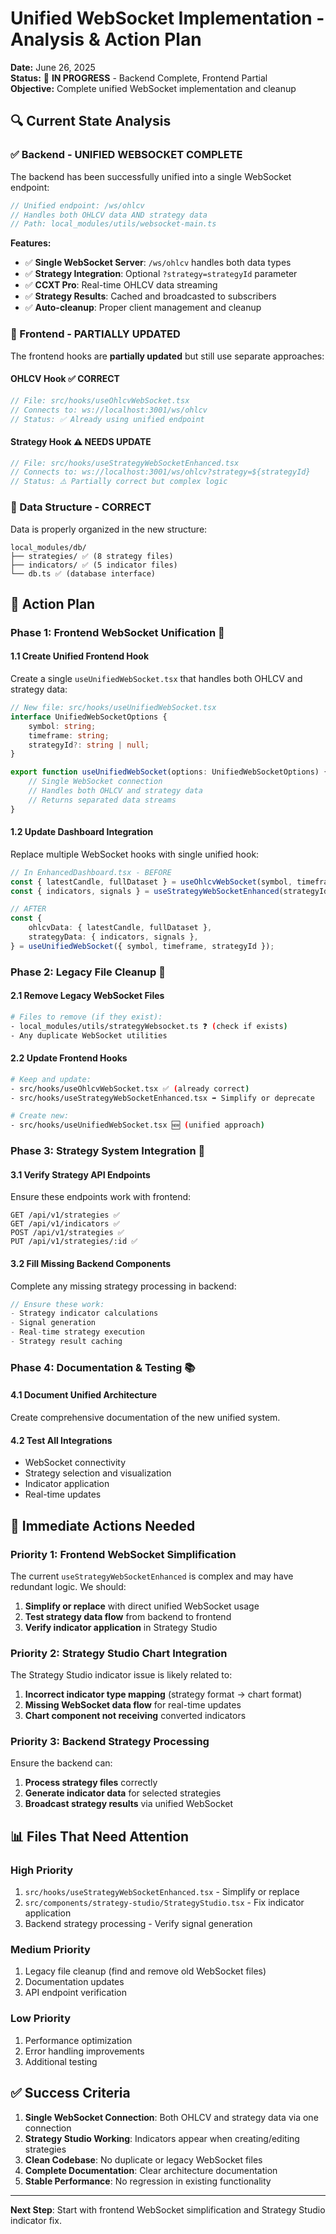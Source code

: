 # Unified WebSocket Implementation - Analysis & Action Plan

**Date:** June 26, 2025  
**Status:** 🔄 **IN PROGRESS** - Backend Complete, Frontend Partial  
**Objective:** Complete unified WebSocket implementation and cleanup

## 🔍 **Current State Analysis**

### **✅ Backend - UNIFIED WEBSOCKET COMPLETE**

The backend has been successfully unified into a single WebSocket endpoint:

```typescript
// Unified endpoint: /ws/ohlcv
// Handles both OHLCV data AND strategy data
// Path: local_modules/utils/websocket-main.ts
```

**Features:**

- ✅ **Single WebSocket Server**: `/ws/ohlcv` handles both data types
- ✅ **Strategy Integration**: Optional `?strategy=strategyId` parameter
- ✅ **CCXT Pro**: Real-time OHLCV data streaming
- ✅ **Strategy Results**: Cached and broadcasted to subscribers
- ✅ **Auto-cleanup**: Proper client management and cleanup

### **🔄 Frontend - PARTIALLY UPDATED**

The frontend hooks are **partially updated** but still use separate approaches:

#### **OHLCV Hook** ✅ **CORRECT**

```typescript
// File: src/hooks/useOhlcvWebSocket.tsx
// Connects to: ws://localhost:3001/ws/ohlcv
// Status: ✅ Already using unified endpoint
```

#### **Strategy Hook** ⚠️ **NEEDS UPDATE**

```typescript
// File: src/hooks/useStrategyWebSocketEnhanced.tsx
// Connects to: ws://localhost:3001/ws/ohlcv?strategy=${strategyId}
// Status: ⚠️ Partially correct but complex logic
```

### **📂 Data Structure - CORRECT**

Data is properly organized in the new structure:

```
local_modules/db/
├── strategies/ ✅ (8 strategy files)
├── indicators/ ✅ (5 indicator files)
└── db.ts ✅ (database interface)
```

## 🎯 **Action Plan**

### **Phase 1: Frontend WebSocket Unification** 🔄

#### **1.1 Create Unified Frontend Hook**

Create a single `useUnifiedWebSocket.tsx` that handles both OHLCV and strategy data:

```typescript
// New file: src/hooks/useUnifiedWebSocket.tsx
interface UnifiedWebSocketOptions {
	symbol: string;
	timeframe: string;
	strategyId?: string | null;
}

export function useUnifiedWebSocket(options: UnifiedWebSocketOptions) {
	// Single WebSocket connection
	// Handles both OHLCV and strategy data
	// Returns separated data streams
}
```

#### **1.2 Update Dashboard Integration**

Replace multiple WebSocket hooks with single unified hook:

```typescript
// In EnhancedDashboard.tsx - BEFORE
const { latestCandle, fullDataset } = useOhlcvWebSocket(symbol, timeframe);
const { indicators, signals } = useStrategyWebSocketEnhanced(strategyId);

// AFTER
const {
	ohlcvData: { latestCandle, fullDataset },
	strategyData: { indicators, signals },
} = useUnifiedWebSocket({ symbol, timeframe, strategyId });
```

### **Phase 2: Legacy File Cleanup** 🧹

#### **2.1 Remove Legacy WebSocket Files**

```bash
# Files to remove (if they exist):
- local_modules/utils/strategyWebsocket.ts ❓ (check if exists)
- Any duplicate WebSocket utilities
```

#### **2.2 Update Frontend Hooks**

```bash
# Keep and update:
- src/hooks/useOhlcvWebSocket.tsx ✅ (already correct)
- src/hooks/useStrategyWebSocketEnhanced.tsx ➡️ Simplify or deprecate

# Create new:
- src/hooks/useUnifiedWebSocket.tsx 🆕 (unified approach)
```

### **Phase 3: Strategy System Integration** 🎯

#### **3.1 Verify Strategy API Endpoints**

Ensure these endpoints work with frontend:

```
GET /api/v1/strategies ✅
GET /api/v1/indicators ✅
POST /api/v1/strategies ✅
PUT /api/v1/strategies/:id ✅
```

#### **3.2 Fill Missing Backend Components**

Complete any missing strategy processing in backend:

```typescript
// Ensure these work:
- Strategy indicator calculations
- Signal generation
- Real-time strategy execution
- Strategy result caching
```

### **Phase 4: Documentation & Testing** 📚

#### **4.1 Document Unified Architecture**

Create comprehensive documentation of the new unified system.

#### **4.2 Test All Integrations**

- WebSocket connectivity
- Strategy selection and visualization
- Indicator application
- Real-time updates

## 🚨 **Immediate Actions Needed**

### **Priority 1: Frontend WebSocket Simplification**

The current `useStrategyWebSocketEnhanced` is complex and may have redundant logic. We should:

1. **Simplify or replace** with direct unified WebSocket usage
2. **Test strategy data flow** from backend to frontend
3. **Verify indicator application** in Strategy Studio

### **Priority 2: Strategy Studio Chart Integration**

The Strategy Studio indicator issue is likely related to:

1. **Incorrect indicator type mapping** (strategy format → chart format)
2. **Missing WebSocket data flow** for real-time updates
3. **Chart component not receiving** converted indicators

### **Priority 3: Backend Strategy Processing**

Ensure the backend can:

1. **Process strategy files** correctly
2. **Generate indicator data** for selected strategies
3. **Broadcast strategy results** via unified WebSocket

## 📊 **Files That Need Attention**

### **High Priority**

1. `src/hooks/useStrategyWebSocketEnhanced.tsx` - Simplify or replace
2. `src/components/strategy-studio/StrategyStudio.tsx` - Fix indicator application
3. Backend strategy processing - Verify signal generation

### **Medium Priority**

1. Legacy file cleanup (find and remove old WebSocket files)
2. Documentation updates
3. API endpoint verification

### **Low Priority**

1. Performance optimization
2. Error handling improvements
3. Additional testing

## ✅ **Success Criteria**

1. **Single WebSocket Connection**: Both OHLCV and strategy data via one connection
2. **Strategy Studio Working**: Indicators appear when creating/editing strategies
3. **Clean Codebase**: No duplicate or legacy WebSocket files
4. **Complete Documentation**: Clear architecture documentation
5. **Stable Performance**: No regression in existing functionality

---

**Next Step**: Start with frontend WebSocket simplification and Strategy Studio indicator fix.
